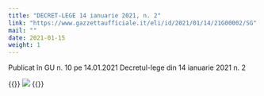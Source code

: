 ```yaml
---
title: "DECRET-LEGE 14 ianuarie 2021, n. 2"
link: "https://www.gazzettaufficiale.it/eli/id/2021/01/14/21G00002/SG"
mail: ""
date: 2021-01-15
weight: 1
---
```


Publicat în GU n. 10 ​​pe 14.01.2021 Decretul-lege din 14 ianuarie 2021 n. 2

{{<rawhtml>}}
<img src="/images/foto/zona-arancione-nazionale.jpg" class="img-fluid">
{{</rawhtml>}}

